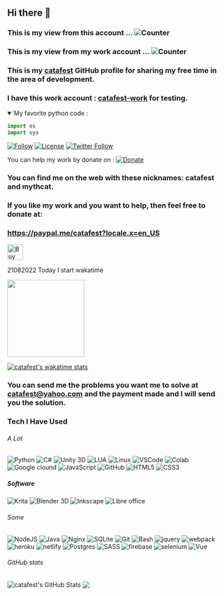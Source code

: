 
## Hi there 👋 
### This is my view from this account ... ![Counter](https://komarev.com/ghpvc/?username=catafest&style=flat-square&label=Profile%20Views) 
### This is my view from my work account ... ![Counter](https://komarev.com/ghpvc/?username=catafest-workt&style=flat-square&label=Profile%20Views) 

### This is my [catafest](https://github.com/catafest) GitHub profile for sharing my free time in the area of development.
### I have this work account : [catafest-work](https://github.com/catafest-work) for testing.

<details open>
<summary>My favorite python code : </summary>

```python 
import os
import sys
```
</details>

[![Follow](https://img.shields.io/github/followers/catafest.svg?style=social&label=Follow)](https://github.com/catafest) [![License](https://img.shields.io/badge/License-MIT-lightgrey.svg?style=flat)](http://catafest.mit-license.org) [![Twitter Follow](https://img.shields.io/twitter/follow/ved_catafest.svg?label=Follow&style=social)](https://twitter.com/catafest) 

You can help my work by donate on : [![Donate](https://img.shields.io/badge/Donate-PayPal-green.svg)](https://www.paypal.me/catafest/1eur) 

### You can find me on the web with these nicknames: catafest and mythcat.
### If you like my work and you want to help, then feel free to donate at:
### https://paypal.me/catafest?locale.x=en_US

<a href='https://ko-fi.com/B0B4OOL6' target='_blank'><img height='36' style='border:0px;height:36px;' src='https://cdn.ko-fi.com/cdn/kofi1.png?v=2' border='0' alt='Buy Me a Coffee at ko-fi.com' /></a>

21082022 Today I start wakatime 


<img src="https://wakatime.com/share/@catafest/d415b1bb-4cf6-461d-a2c9-c9c18e8aff10.svg" height=176px></img>
<!--START_SECTION:waka-->

<!--END_SECTION:waka-->

[![catafest's wakatime stats](https://github-readme-stats.vercel.app/api/wakatime?username=catafest)](https://github.com/catafest)
### You can send me the problems you want me to solve at catafest@yahoo.com and the payment made and I will send you the solution.
<!--
**catafest/catafest** is a ✨ _special_ ✨ repository because its `README.md` (this file) appears on your GitHub profile.

Here are some ideas to get you started:

- 🔭 I’m currently working on ...
- 🌱 I’m currently learning ...
- 👯 I’m looking to collaborate on ...
- 🤔 I’m looking for help with ...
- 💬 Ask me about ...
- 📫 How to reach me: ...
- 😄 Pronouns: ...
- ⚡ Fun fact: ...
-->

### Tech I Have Used

###### A Lot

![Python](https://img.shields.io/badge/PYTHON-3776AB.svg?&style=for-the-badge&logo=python&logoColor=white)
![C#](https://img.shields.io/badge/C%23-239120.svg?style=for-the-badge&logo=c-sharp&logoColor=white)
![Unity 3D](https://img.shields.io/badge/Unity-100000.svg?style=for-the-badge&logo=unity&logoColor=white)
![LUA](https://img.shields.io/badge/Lua-2C2D72.svg?style=for-the-badge&logo=lua&logoColor=white)
![Linux](https://img.shields.io/badge/LINUX-FCC624?style=for-the-badge&logo=linux&logoColor=black)
![VSCode](https://img.shields.io/badge/vscode-007ACC.svg?style=for-the-badge&logo=visualstudiocode&logoColor=white)
![Colab](https://img.shields.io/badge/Colab-F9AB00.svg?style=for-the-badge&logo=googlecolab&color=525252)
![Google clound](https://img.shields.io/badge/Google_Cloud-4285F4.svg?style=for-the-badge&logo=google-cloud&logoColor=white)
![JavaScript](https://img.shields.io/badge/JAVASCRIPT-F7DF1E.svg?&style=for-the-badge&logo=javascript&logoColor=323330)
![GitHub](https://img.shields.io/badge/GITHUB-121011.svg?&style=for-the-badge&logo=github&logoColor=white)
![HTML5](https://img.shields.io/badge/HTML5-E34F26.svg?&style=for-the-badge&logo=html5&logoColor=white)
![CSS3](https://img.shields.io/badge/CSS3-%231572B6.svg?&style=for-the-badge&logo=css3&logoColor=white)

##### Software 
![Krita](https://img.shields.io/badge/Krita-203759.svg?style=for-the-badge&logo=krita&logoColor=EEF37B)
![Blender 3D](https://img.shields.io/badge/blender-%23F5792A.svg?style=for-the-badge&logo=blender&logoColor=white)
![Inkscape](https://img.shields.io/badge/Inkscape-000000.svg?style=for-the-badge&logo=Inkscape&logoColor=white)
![Libre office](https://img.shields.io/badge/LibreOffice-18A303.svg?style=for-the-badge&logo=LibreOffice&logoColor=white)

###### Some
![NodeJS](https://img.shields.io/badge/NODEJS-339933.svg?&style=for-the-badge&logo=node.js&logoColor=white)
![Java](https://img.shields.io/badge/JAVA-007396.svg?&style=for-the-badge&logo=java&logoColor=white)
![Nginx](https://img.shields.io/badge/NGINX-269539.svg?&style=for-the-badge&logo=nginx&logoColor=white)
![SQLite](https://img.shields.io/badge/SQLITE-003B57.svg?&style=for-the-badge&logo=sqlite&logoColor=white)
![Git](https://img.shields.io/badge/GIT-%23F05033.svg?&style=for-the-badge&logo=git&logoColor=white)
![Bash](https://img.shields.io/badge/Bash-666666.svg?&style=for-the-badge&logo=PowerShell&logoColor=white)
![jquery](https://img.shields.io/badge/jquery-0769AD.svg?style=for-the-badge&logo=jquery&logoColor=white)
![webpack](https://img.shields.io/badge/webpack-8DD6F9.svg?style=for-the-badge&logo=webpack&logoColor=black)
![heroku](https://img.shields.io/badge/heroku-430098.svg?style=for-the-badge&logo=heroku&logoColor=white)
![netlify](https://img.shields.io/badge/netlify-00C7B7.svg?style=for-the-badge&logo=netlify&logoColor=black)
![Postgres](https://img.shields.io/badge/POSTGRES-316192.svg?&style=for-the-badge&logo=postgresql&logoColor=white)
![SASS](https://img.shields.io/badge/SASS-CC6699.svg?&style=for-the-badge&logo=sass&logoColor=white)
![firebase](https://img.shields.io/badge/firebase-FFCA28.svg?style=for-the-badge&logo=firebase&logoColor=black)
![selenium](https://img.shields.io/badge/selenium-52b73c.svg?style=for-the-badge&logo=selenium&logoColor=white)
![Vue](https://img.shields.io/badge/vue-61DAFB.svg?style=for-the-badge&logo=vue&logoColor=black)

###### GitHub stats

<img align="center" src="https://github-readme-stats.vercel.app/api?username=catafest&show_icons=true&line_height=33&count_private=true&theme=dark" alt="catafest's GitHub Stats" />
<img align="center" src="https://github-readme-stats.vercel.app/api/top-langs/?username=catafest&&hide=cmake&langs_count=4&line_height=35&theme=dark" />

